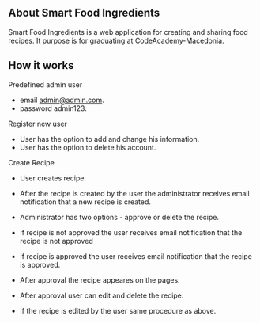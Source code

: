 ## About Smart Food Ingredients

Smart Food Ingredients is a web application for creating and sharing food recipes. It purpose is for graduating at CodeAcademy-Macedonia.

## How it works

Predefined admin user

- email admin@admin.com.
- password admin123.

Register new user

- User has the option to add and change his information.
- User has the option to delete his account.

Create Recipe

- User creates recipe.
- After the recipe is created by the user the administrator receives email notification that a new recipe is created.
- Administrator has two options - approve or delete the recipe.
- If recipe is not approved the user receives email notification that the recipe is not approved
- If recipe is approved the user receives email notification that the recipe is approved.
- After approval the recipe appeares on the pages.
- After approval user can edit and delete the recipe.

- If the recipe is edited by the user same procedure as above. 